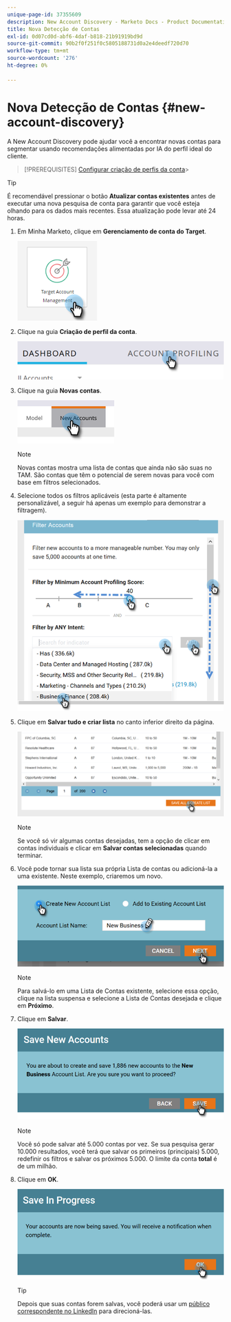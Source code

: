 ```yaml
---
unique-page-id: 37355609
description: New Account Discovery - Marketo Docs - Product Documentation
title: Nova Detecção de Contas
exl-id: 0d07cd0d-abf6-4daf-b818-21b91919bd9d
source-git-commit: 90b2f0f251f0c5805188731d0a2e4deedf720d70
workflow-type: tm+mt
source-wordcount: '276'
ht-degree: 0%

---
```


# Nova Detecção de Contas {#new-account-discovery}

A New Account Discovery pode ajudar você a encontrar novas contas para segmentar usando recomendações alimentadas por IA do perfil ideal do cliente.

>[!PREREQUISITES]
[Configurar criação de perfis da conta](/help/marketo/product-docs/target-account-management/account-profiling/setting-up-account-profiling.md)>
>

>[!TIP]
É recomendável pressionar o botão **Atualizar contas existentes** antes de executar uma nova pesquisa de conta para garantir que você esteja olhando para os dados mais recentes. Essa atualização pode levar até 24 horas.

1. Em Minha Marketo, clique em **Gerenciamento de conta do Target**.

   ![](assets/new-account-discovery-1.png)

1. Clique na guia **Criação de perfil da conta**.

   ![](assets/two-2.png)

1. Clique na guia **Novas contas**.

   ![](assets/three-1.png)

   >[!NOTE]
   Novas contas mostra uma lista de contas que ainda não são suas no TAM. São contas que têm o potencial de serem novas para você com base em filtros selecionados.

1. Selecione todos os filtros aplicáveis (esta parte é altamente personalizável, a seguir há apenas um exemplo para demonstrar a filtragem).

   ![](assets/four-1.png)

1. Clique em **Salvar tudo e criar lista** no canto inferior direito da página.

   ![](assets/five-1.png)

   >[!NOTE]
   Se você só vir algumas contas desejadas, tem a opção de clicar em contas individuais e clicar em **Salvar contas selecionadas** quando terminar.

1. Você pode tornar sua lista sua própria Lista de contas ou adicioná-la a uma existente. Neste exemplo, criaremos um novo.

   ![](assets/six-1.png)

   >[!NOTE]
   Para salvá-lo em uma Lista de Contas existente, selecione essa opção, clique na lista suspensa e selecione a Lista de Contas desejada e clique em **Próximo**.

1. Clique em **Salvar**.

   ![](assets/seven-1.png)

   >[!NOTE]
   Você só pode salvar até 5.000 contas por vez. Se sua pesquisa gerar 10.000 resultados, você terá que salvar os primeiros (principais) 5.000, redefinir os filtros e salvar os próximos 5.000. O limite da conta **total** é de um milhão.

1. Clique em **OK**.

   ![](assets/eight.png)

   >[!TIP]
   Depois que suas contas forem salvas, você poderá usar um [público correspondente no LinkedIn](/help/marketo/product-docs/target-account-management/target/create-an-account-matched-audience-on-linkedin.md) para direcioná-las.
